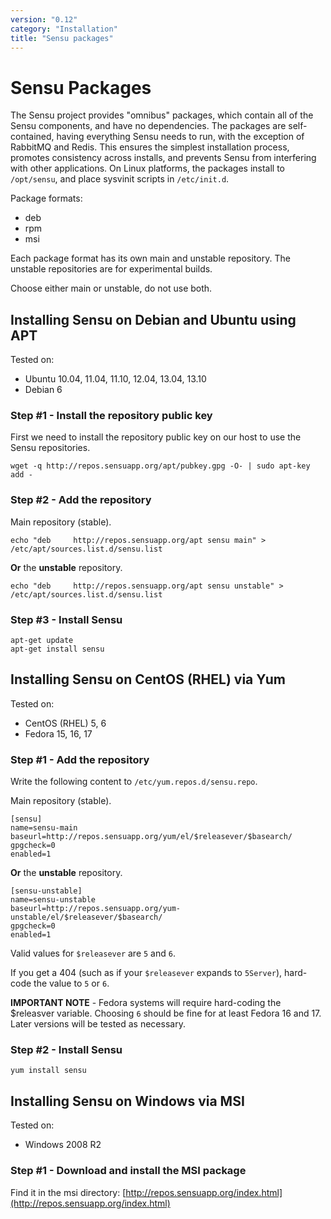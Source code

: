 ```yaml
---
version: "0.12"
category: "Installation"
title: "Sensu packages"
---
```


# Sensu Packages

The Sensu project provides "omnibus" packages, which contain all of
the Sensu components, and have no dependencies. The packages are
self-contained, having everything Sensu needs to run, with the
exception of RabbitMQ and Redis. This ensures the simplest
installation process, promotes consistency across installs, and
prevents Sensu from interfering with other applications. On Linux
platforms, the packages install to `/opt/sensu`, and place sysvinit
scripts in `/etc/init.d`.

Package formats:

* deb
* rpm
* msi

Each package format has its own main and unstable repository. The
unstable repositories are for experimental builds.

Choose either main or unstable, do not use both.

## Installing Sensu on Debian and Ubuntu using APT

Tested on:

* Ubuntu 10.04, 11.04, 11.10, 12.04, 13.04, 13.10
* Debian 6

### Step #1 - Install the repository public key

First we need to install the repository public key on our host to use
the Sensu repositories.

``` shell
wget -q http://repos.sensuapp.org/apt/pubkey.gpg -O- | sudo apt-key add -
```

### Step #2 - Add the repository

Main repository (stable).

``` shell
echo "deb     http://repos.sensuapp.org/apt sensu main" > /etc/apt/sources.list.d/sensu.list
```

**Or** the **unstable** repository.

``` shell
echo "deb     http://repos.sensuapp.org/apt sensu unstable" > /etc/apt/sources.list.d/sensu.list
```

### Step #3 - Install Sensu

```shell
apt-get update
apt-get install sensu
```

## Installing Sensu on CentOS (RHEL) via Yum

Tested on:

* CentOS (RHEL) 5, 6
* Fedora 15, 16, 17

### Step #1 - Add the repository

Write the following content to `/etc/yum.repos.d/sensu.repo`.

Main repository (stable).

``` shell
[sensu]
name=sensu-main
baseurl=http://repos.sensuapp.org/yum/el/$releasever/$basearch/
gpgcheck=0
enabled=1
```

**Or** the **unstable** repository.

``` shell
[sensu-unstable]
name=sensu-unstable
baseurl=http://repos.sensuapp.org/yum-unstable/el/$releasever/$basearch/
gpgcheck=0
enabled=1
```

Valid values for `$releasever` are `5` and `6`.

If you get a 404 (such as if your `$releasever` expands to `5Server`),
hard-code the value to `5` or `6`.

**IMPORTANT NOTE** - Fedora systems will require hard-coding the
  $releasver variable. Choosing `6` should be fine for at least Fedora
  16 and 17. Later versions will be tested as necessary.

### Step #2 - Install Sensu

```shell
yum install sensu
```

## Installing Sensu on Windows via MSI

Tested on:

* Windows 2008 R2

### Step #1 - Download and install the MSI package

Find it in the msi directory: [http://repos.sensuapp.org/index.html](http://repos.sensuapp.org/index.html)
